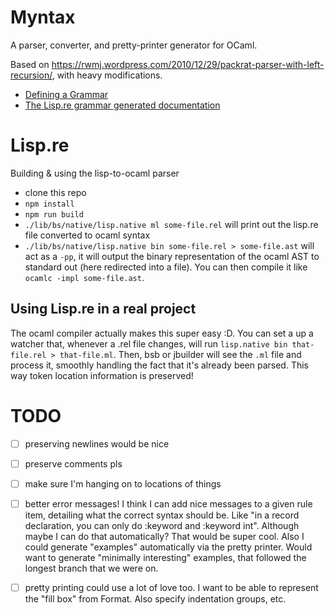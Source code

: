 
# Myntax
A parser, converter, and pretty-printer generator for OCaml.

Based on https://rwmj.wordpress.com/2010/12/29/packrat-parser-with-left-recursion/, with heavy modifications.

- [Defining a Grammar](docs/Grammar.md)
- [The Lisp.re grammar generated documentation](docs/LispGrammar.md)


# Lisp.re

Building & using the lisp-to-ocaml parser

- clone this repo
- `npm install`
- `npm run build`
- `./lib/bs/native/lisp.native ml some-file.rel` will print out the lisp.re file converted to ocaml syntax
- `./lib/bs/native/lisp.native bin some-file.rel > some-file.ast` will act as a `-pp`, it will output the binary representation of the ocaml AST to standard out (here redirected into a file). You can then compile it like `ocamlc -impl some-file.ast`.

## Using Lisp.re in a real project

The ocaml compiler actually makes this super easy :D.
You can set a up a watcher that, whenever a .rel file changes, will run `lisp.native bin that-file.rel > that-file.ml`. Then, bsb or jbuilder will see the `.ml` file and process it, smoothly handling the fact that it's already been parsed. This way token location information is preserved!

# TODO

- [ ] preserving newlines would be nice
- [ ] preserve comments pls
- [ ] make sure I'm hanging on to locations of things
- [ ] better error messages! I think I can add nice messages to a given rule item, detailing what the correct syntax should be. Like "in a record declaration, you can only do :keyword and :keyword int". Although maybe I can do that automatically? That would be super cool. Also I could generate "examples" automatically via the pretty printer. Would want to generate "minimally interesting" examples, that followed the longest branch that we were on.
- [ ] pretty printing could use a lot of love too. I want to be able to represent the "fill box" from Format. Also specify indentation groups, etc.



